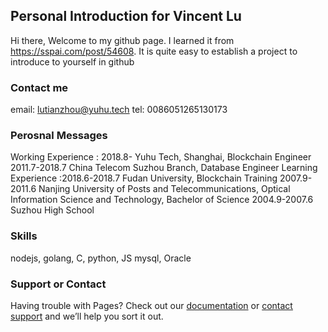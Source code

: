 ## Personal Introduction for Vincent Lu

Hi there,  Welcome to my github page. I learned it from https://sspai.com/post/54608. It is quite easy to establish a project to introduce to yourself in github

### Contact me

email: lutianzhou@yuhu.tech
tel: 0086051265130173

### Perosnal Messages

Working Experience : 2018.8-       Yuhu Tech, Shanghai, Blockchain Engineer
                     2011.7-2018.7 China Telecom Suzhou Branch, Database Engineer
Learning Experience :2018.6-2018.7 Fudan University, Blockchain Training
                     2007.9-2011.6 Nanjing University of Posts and Telecommunications, Optical Information Science and Technology, Bachelor of Science
                     2004.9-2007.6 Suzhou High School

### Skills

nodejs, golang, C, python, JS
mysql, Oracle

### Support or Contact

Having trouble with Pages? Check out our [documentation](https://help.github.com/categories/github-pages-basics/) or [contact support](https://github.com/contact) and we’ll help you sort it out.
